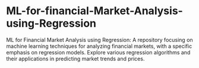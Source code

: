 # ML-for-financial-Market-Analysis-using-Regression
ML for Financial Market Analysis using Regression: A repository focusing on machine learning techniques for analyzing financial markets, with a specific emphasis on regression models. Explore various regression algorithms and their applications in predicting market trends and prices. 

